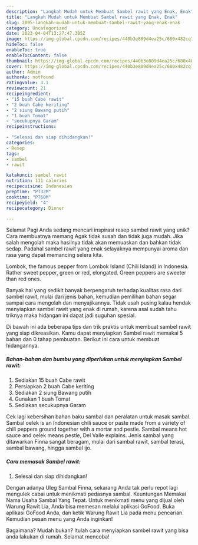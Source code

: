 ```yaml
---
description: "Langkah Mudah untuk Membuat Sambel rawit yang Enak, Enak"
title: "Langkah Mudah untuk Membuat Sambel rawit yang Enak, Enak"
slug: 2095-langkah-mudah-untuk-membuat-sambel-rawit-yang-enak-enak
category: Uncategorized
date: 2023-04-04T13:27:47.305Z
image: https://img-global.cpcdn.com/recipes/440b3e809d4ea25c/680x482cq70/sambel-rawit-foto-resep-utama.jpg
hideToc: false
enableToc: true
enableTocContent: false
thumbnail: https://img-global.cpcdn.com/recipes/440b3e809d4ea25c/680x482cq70/sambel-rawit-foto-resep-utama.jpg
cover: https://img-global.cpcdn.com/recipes/440b3e809d4ea25c/680x482cq70/sambel-rawit-foto-resep-utama.jpg
author: Admin
authorAv: notfound
ratingvalue: 3.1
reviewcount: 21
recipeingredient:
- "15 buah Cabe rawit"
- "2 buah Cabe keriting"
- "2 siung Bawang putih"
- "1 buah Tomat"
- "secukupnya Garam"
recipeinstructions:

- "Selesai dan siap dihidangkan!"
categories:
- Resep
tags:
- sambel
- rawit

katakunci: sambel rawit 
nutrition: 111 calories
recipecuisine: Indonesian
preptime: "PT32M"
cooktime: "PT60M"
recipeyield: "4"
recipecategory: Dinner

---
```



Selamat Pagi Anda sedang mencari inspirasi resep sambel rawit yang unik? Cara membuatnya memang Agak tidak susah dan tidak juga mudah. Jika salah mengolah maka hasilnya tidak akan memuaskan dan bahkan tidak sedap. Padahal sambel rawit yang enak selayaknya mempunyai aroma dan rasa yang dapat memancing selera kita.


Lombok, the famous pepper from Lombok Island (Chili Island) in Indonesia. Rather sweet pepper, green or red, elongated. Green peppers are sweeter than red ones.

Banyak hal yang sedikit banyak berpengaruh terhadap kualitas rasa dari sambel rawit, mulai dari jenis bahan, kemudian pemilihan bahan segar sampai cara mengolah dan menyajikannya. Tidak usah pusing kalau hendak menyiapkan sambel rawit yang enak di rumah, karena asal sudah tahu triknya maka hidangan ini dapat jadi suguhan spesial.


Di bawah ini ada beberapa tips dan trik praktis untuk membuat sambel rawit yang siap dikreasikan. Kamu dapat menyiapkan Sambel rawit memakai 5 bahan dan 0 tahap pembuatan. Berikut ini cara untuk membuat hidangannya.

<!--inarticleads1-->

##### Bahan-bahan dan bumbu yang diperlukan untuk menyiapkan Sambel rawit:

1. Sediakan 15 buah Cabe rawit
1. Persiapkan 2 buah Cabe keriting
1. Sediakan 2 siung Bawang putih
1. Gunakan 1 buah Tomat
1. Sediakan secukupnya Garam


Cek lagi kebersihan bahan baku sambal dan peralatan untuk masak sambal. Sambal oelek is an Indonesian chili sauce or paste made from a variety of chili peppers ground together with a mortar and pestle. Sambal means hot sauce and oelek means pestle, Del Valle explains. Jenis sambal yang ditawarkan Finna sangat beragam, mulai dari sambal rawit, sambal terasi, sambal bawang, hingga sambal ijo. 

<!--inarticleads2-->

##### Cara memasak Sambel rawit:


1. Selesai dan siap dihidangkan!

Dengan adanya Uleg Sambal Finna, sekarang Anda tak perlu repot lagi mengulek cabai untuk menikmati pedasnya sambal. Keuntungan Memakai Nama Usaha Sambal Yang Tepat. Untuk menikmati menu yang dijual oleh Warung Rawit Lia, Anda bisa memesan melalui aplikasi GoFood. Buka aplikasi GoFood Anda, dan ketik Warung Rawit Lia pada menu pencarian. Kemudian pesan menu yang Anda inginkan! 

Bagaimana? Mudah bukan? Itulah cara menyiapkan sambel rawit yang bisa anda lakukan di rumah. Selamat mencoba!
